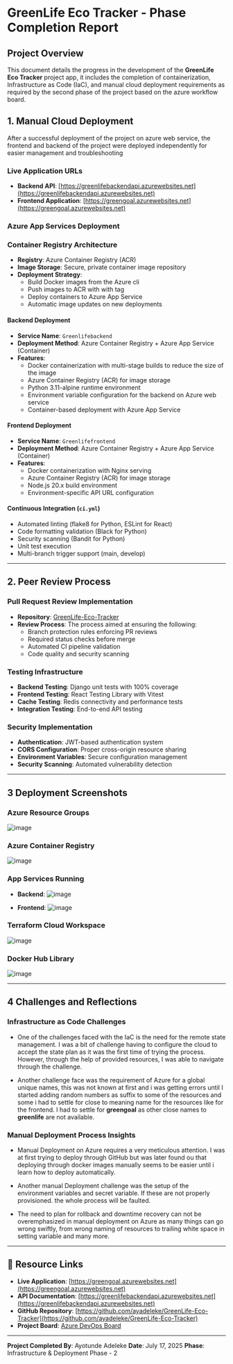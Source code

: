 # GreenLife Eco Tracker - Phase Completion Report

## Project Overview

This document details the progress in the development of the **GreenLife Eco Tracker** project app, it includes the completion of containerization, Infrastructure as Code (IaC), and manual cloud deployment requirements as required by the second phase of the project based on the azure workflow board.

## **1. Manual Cloud Deployment**

After a successful deployment of the project on azure web service, the frontend and backend of the project were deployed independently for easier management and troubleshooting

### **Live Application URLs**
- **Backend API**: [https://greenlifebackendapi.azurewebsites.net](https://greenlifebackendapi.azurewebsites.net)
- **Frontend Application**: [https://greengoal.azurewebsites.net](https://greengoal.azurewebsites.net)

### **Azure App Services Deployment**

### **Container Registry Architecture**
- **Registry**: Azure Container Registry (ACR)
- **Image Storage**: Secure, private container image repository
- **Deployment Strategy**: 
  - Build Docker images from the Azure cli
  - Push images to ACR with with tag
  - Deploy containers to Azure App Service
  - Automatic image updates on new deployments

#### **Backend Deployment**
- **Service Name**: `Greenlifebackend`
- **Deployment Method**: Azure Container Registry + Azure App Service (Container)
- **Features**:
  -  Docker containerization with multi-stage builds to reduce the size of the image
  -  Azure Container Registry (ACR) for image storage
  -  Python 3.11-alpine runtime environment
  -  Environment variable configuration for the backend on Azure web service
  -  Container-based deployment with Azure App Service

#### **Frontend Deployment**
- **Service Name**: `Greenlifefrontend`
- **Deployment Method**: Azure Container Registry + Azure App Service (Container)
- **Features**:
  -  Docker containerization with Nginx serving
  -  Azure Container Registry (ACR) for image storage
  -  Node.js 20.x build environment
  -  Environment-specific API URL configuration

#### **Continuous Integration** (`ci.yml`)
-  Automated linting (flake8 for Python, ESLint for React)
-  Code formatting validation (Black for Python)
-  Security scanning (Bandit for Python)
-  Unit test execution
-  Multi-branch trigger support (main, develop)

---

## **2. Peer Review Process**

### **Pull Request Review Implementation**
- **Repository**: [GreenLife-Eco-Tracker](https://github.com/ayadeleke/GreenLife-Eco-Tracker)
- **Review Process**: The process aimed at ensuring the following:
  -  Branch protection rules enforcing PR reviews
  -  Required status checks before merge
  -  Automated CI pipeline validation
  -  Code quality and security scanning

### **Testing Infrastructure**
- **Backend Testing**: Django unit tests with 100% coverage
- **Frontend Testing**: React Testing Library with Vitest
- **Cache Testing**: Redis connectivity and performance tests
- **Integration Testing**: End-to-end API testing

### **Security Implementation**
- **Authentication**: JWT-based authentication system
- **CORS Configuration**: Proper cross-origin resource sharing
- **Environment Variables**: Secure configuration management
- **Security Scanning**: Automated vulnerability detection

---

## 3 **Deployment Screenshots**

### **Azure Resource Groups**
![image](https://github.com/ayadeleke/GreenLife-Eco-Tracker/blob/project_documentation/screenshots/resource%20group.png?raw=true)

### **Azure Container Registry**
![image](https://github.com/ayadeleke/GreenLife-Eco-Tracker/blob/project_documentation/screenshots/ACR.png?raw=true)

### **App Services Running**
- **Backend**:
![image](https://github.com/ayadeleke/GreenLife-Eco-Tracker/blob/project_documentation/screenshots/Backend%20Web%20App.png?raw=true)

- **Frontend**:
![image](https://github.com/ayadeleke/GreenLife-Eco-Tracker/blob/a8c64e464472db27441d5ec31c540b44e9bdbf7d/screenshots/Frontend%20Web%20App.png)

### **Terraform Cloud Workspace**
![image](https://github.com/user-attachments/assets/f5cf990c-efd4-40ae-bc96-bad7e0dd87be)

### **Docker Hub Library**
![image](https://github.com/user-attachments/assets/f5cf990c-efd4-40ae-bc96-bad7e0dd87be)

---

## 4 **Challenges and Reflections**

### **Infrastructure as Code Challenges**
   - One of the challenges faced with the IaC is the need for the remote state management. I was a bit of challenge having to configure the cloud to accept the state plan as it was the first time of trying the process. However, through the help of provided resources, I was able to navigate through the challenge.

   -  Another challenge face was the requirement of Azure for a global unique names, this was not known at first and i was getting errors until I started adding random numbers as suffix to some of the resources and some i had to settle for close to meaning name for the resources like for the frontend. I had to settle for **greengoal** as other close names to **greenlife** are not available.

### **Manual Deployment Process Insights**

   - Manual Deployment on Azure requires a very meticulous attention. I was at first trying to deploy through GitHub but was later found ou that deploying through docker images manually seems to be easier until i learn how to deploy automatically.

   - Another manual Deployment challenge was the setup of the environment variables and secret variable. If these are not properly provisioned. the whole process will be faulted.

   - The need to plan for rollback and downtime recovery can not be overemphasized in manual deployment on Azure as many things can go wrong swiftly, from wrong naming of resources to trailing white space in setting variable and many more.

---

## 🔗 **Resource Links**

- **Live Application**: [https://greengoal.azurewebsites.net](https://greengoal.azurewebsites.net)
- **API Documentation**: [https://greenlifebackendapi.azurewebsites.net](https://greenlifebackendapi.azurewebsites.net)
- **GitHub Repository**: [https://github.com/ayadeleke/GreenLife-Eco-Tracker](https://github.com/ayadeleke/GreenLife-Eco-Tracker)
- **Project Board**: [Azure DevOps Board](https://dev.azure.com/ay-alu/GreenLife%20Eco%20Tracker/_boards/board/t/GreenLife%20Eco%20Tracker%20Team/Epics)

---

**Project Completed By**: Ayotunde Adeleke
**Date**: July 17, 2025
**Phase**: Infrastructure & Deployment Phase - 2
